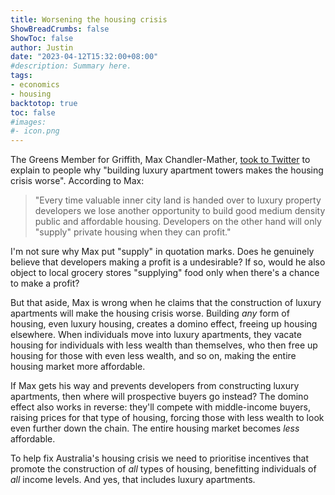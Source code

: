```yaml
---
title: Worsening the housing crisis
ShowBreadCrumbs: false
ShowToc: false
author: Justin
date: "2023-04-12T15:32:00+08:00"
#description: Summary here.
tags:
- economics
- housing
backtotop: true
toc: false
#images:
#- icon.png
---
```


The Greens Member for Griffith, Max Chandler-Mather, [took to Twitter](https://twitter.com/MChandlerMather/status/1646005473970356225) to explain to people why "building luxury apartment towers makes the housing crisis worse". According to Max:

> "Every time valuable inner city land is handed over to luxury property developers we lose another opportunity to build good medium density public and affordable housing. Developers on the other hand will only "supply" private housing when they can profit."

I'm not sure why Max put "supply" in quotation marks. Does he genuinely believe that developers making a profit is a undesirable? If so, would he also object to local grocery stores "supplying" food only when there's a chance to make a profit?

But that aside, Max is wrong when he claims that the construction of luxury apartments will make the housing crisis worse. Building *any* form of housing, even luxury housing, creates a domino effect, freeing up housing elsewhere. When individuals move into luxury apartments, they vacate housing for individuals with less wealth than themselves, who then free up housing for those with even less wealth, and so on, making the entire housing market more affordable.

If Max gets his way and prevents developers from constructing luxury apartments, then where will prospective buyers go instead? The domino effect also works in reverse: they'll compete with middle-income buyers, raising prices for that type of housing, forcing those with less wealth to look even further down the chain. The entire housing market becomes *less* affordable.

To help fix Australia's housing crisis we need to prioritise incentives that promote the construction of *all* types of housing, benefitting individuals of *all* income levels. And yes, that includes luxury apartments.